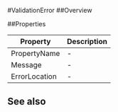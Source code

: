 #ValidationError
##Overview



##Properties
<table class="table table-condensed table-bordered">
    <thead>
<tr>
<th>Property</th>
<th>Description</th>
</tr>
</thead>
<tbody>
<tr><td>PropertyName</td><td> - </td></tr>
<tr><td>Message</td><td> - </td></tr>
<tr><td>ErrorLocation</td><td> - </td></tr>
</tbody></table>



## See also

